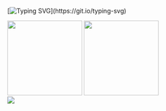 
<!--
**QuenKar/Quenkar** is a ✨ _special_ ✨ repository because its `README.md` (this file) appears on your GitHub profile.

Here are some ideas to get you started:

- 🔭 I’m currently working on ...
- 🌱 I’m currently learning ...
- 👯 I’m looking to collaborate on ...
- 🤔 I’m looking for help with ...
- 💬 Ask me about ...
- 📫 How to reach me: ...
- 😄 Pronouns: ...
- ⚡ Fun fact: ...
-->

[![Typing SVG](https://readme-typing-svg.herokuapp.com?lines=Hello!+I'm+quenkar.)](https://git.io/typing-svg)

            
<div align="left">
<span>  </span>
<img height="170px" src="https://github-readme-stats.vercel.app/api?username=Quenkar" /><span>  </span><img height="170px" src="https://github-readme-stats.vercel.app/api/top-langs/?username=Quenkar&layout=compact&langs_count=8" />
<span>  </span>
</div>

<div align="left">
    <img src="https://activity-graph.herokuapp.com/graph?username=Quenkar&theme=minimal" />
</div>

